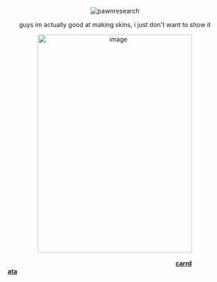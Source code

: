 <p align="center"> <img src="https://komarev.com/ghpvc/?username=pawnresearch&label=MAPE&color=red&style=square" alt="pawnresearch" /> </p>


<p align="center">
  guys im actually good at making skins, i just don't want to show it

  </p> 
  
<p align="center">
  
  <img width="348" height="492" alt="image" src="https://github.com/user-attachments/assets/6b7b0b29-364d-4521-b6f6-7cfb1aede883" />
  
</p>

　⠀　⠀　⠀　⠀　⠀　⠀　⠀　⠀　⠀　⠀　⠀ 　⠀⠀⠀ ⠀⠀⠀ ⠀⠀⠀ **[carrd](https://pawnresearch.carrd.co) 　⠀　⠀　⠀　⠀[ata](https://pawnresearch.atabook.org/)**
